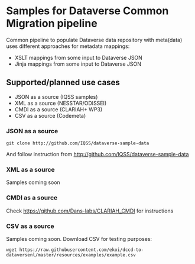# Samples for Dataverse Common Migration pipeline
Common pipeline to populate Dataverse data repository with meta(data) uses different approaches for metadata mappings:
- XSLT mappings from some input to Dataverse JSON
- Jinja mappings from some input to Dataverse JSON

## Supported/planned use cases 
- JSON as a source (IQSS samples)
- XML as a source (NESSTAR/ODISSEI)
- CMDI as a source (CLARIAH+ WP3)
- CSV as a source (Codemeta)

### JSON as a source
```
git clone http://github.com/IQSS/dataverse-sample-data
```
And follow instruction from http://github.com/IQSS/dataverse-sample-data

### XML as a source
Samples coming soon

### CMDI as a source
Check https://github.com/Dans-labs/CLARIAH_CMDI for instructions

### CSV as a source
Samples coming soon. Download CSV for testing purposes:
```
wget https://raw.githubusercontent.com/ekoi/dccd-to-dataversenl/master/resources/examples/example.csv
```


